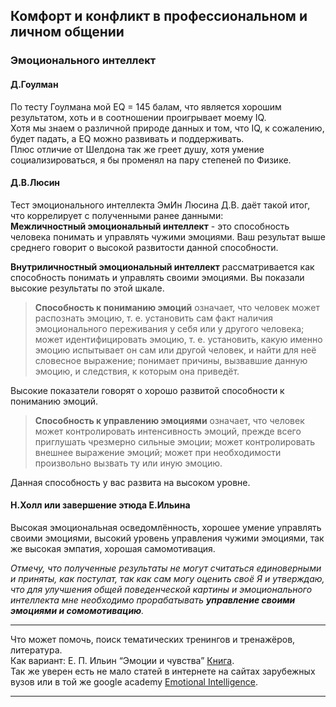 ## Комфорт и конфликт в профессиональном и личном общении
### Эмоционального интеллект </br>
#### **Д.Гоулман**
По тесту Гоулмана мой EQ = 145 балам, что является хорошим результатом, хоть и в соотношении проигрывает моему IQ.  
Хотя мы знаем о различной природе данных и том, что IQ, к сожалению, будет падать, а EQ можно развивать и поддерживать.  
Плюс отличие от Шелдона так же греет душу, хотя умение социализироваться, я бы променял на пару степеней по Физике.
#### **Д.В.Люсин**
Тест эмоционального интеллекта ЭмИн Люсина Д.В. даёт такой итог, что коррелирует с полученными ранее данными:  
**Межличностный эмоциональный интеллект** - это способность человека понимать и управлять чужими эмоциями. Ваш результат выше среднего говорит о высокой развитости данной способности.

**Внутриличностный эмоциональный интеллект** рассматривается как способность понимать и управлять своими эмоциями. Вы показали высокие результаты по этой шкале.
>**Способность к пониманию эмоций** означает, что человек может распознать эмоцию, т. е. установить сам факт наличия эмоционального переживания у себя или у другого человека; может идентифицировать эмоцию, т. е. установить, какую именно эмоцию испытывает он сам или другой человек, и найти для неё словесное выражение; понимает причины, вызвавшие данную эмоцию, и следствия, к которым она приведёт.  

Высокие показатели говорят о хорошо развитой способности к пониманию эмоций.
>**Способность к управлению эмоциями** означает, что человек может контролировать интенсивность эмоций, прежде всего приглушать чрезмерно сильные эмоции; может контролировать внешнее выражение эмоций; может при необходимости произвольно вызвать ту или иную эмоцию.  

Данная способность у вас развита на высоком уровне.
#### **Н.Холл или завершение этюда Е.Ильина**
Высокая эмоциональная осведомлённость, хорошее умение управлять своими эмоциями, высокий уровень управления чужими эмоциями, так же высокая эмпатия, хорошая самомотивация.

*Отмечу, что полученные результаты не могут считаться единоверными и приняты, как постулат, так как сам могу оценить своё Я и утверждаю, что для улучшения общей поведенческой картины и эмоционального интеллекта мне необходимо прорабатывать ***управление своими эмоциями и сомомотивацию***.*
___
Что может помочь, поиск тематических тренингов и тренажёров, литература.  
Как вариант: Е. П. Ильин “Эмоции и чувства” [Книга](https://www.litres.ru/evgeniy-ilin/emocii-i-chuvstva/).  
Так же уверен есть не мало статей в интернете на сайтах зарубежных вузов или в той же google academy [Emotional Intelligence](https://scholar.google.ru/scholar?hl=ru&as_sdt=0,5&q=%22emotional+intelligence%22&scisbd=1).
___